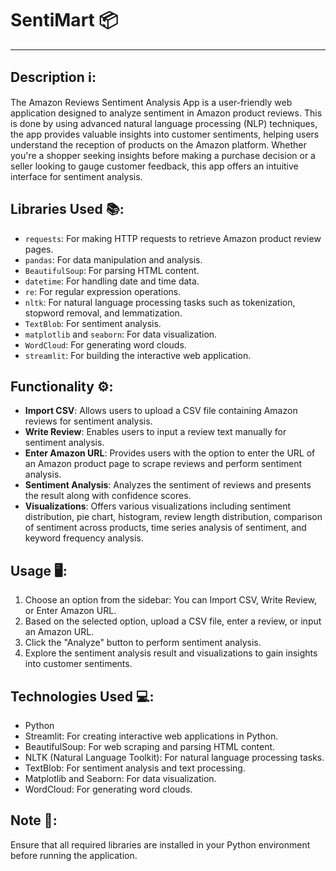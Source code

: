 # SentiMart 📦
---
## Description ℹ️:
The Amazon Reviews Sentiment Analysis App is a user-friendly web application designed to analyze sentiment in Amazon product reviews. This is done by using advanced natural language processing (NLP) techniques, the app provides valuable insights into customer sentiments, helping users understand the reception of products on the Amazon platform. Whether you're a shopper seeking insights before making a purchase decision or a seller looking to gauge customer feedback, this app offers an intuitive interface for sentiment analysis.

## Libraries Used 📚:
- `requests`: For making HTTP requests to retrieve Amazon product review pages.
- `pandas`: For data manipulation and analysis.
- `BeautifulSoup`: For parsing HTML content.
- `datetime`: For handling date and time data.
- `re`: For regular expression operations.
- `nltk`: For natural language processing tasks such as tokenization, stopword removal, and lemmatization.
- `TextBlob`: For sentiment analysis.
- `matplotlib` and `seaborn`: For data visualization.
- `WordCloud`: For generating word clouds.
- `streamlit`: For building the interactive web application.

## Functionality ⚙️:
- **Import CSV**: Allows users to upload a CSV file containing Amazon reviews for sentiment analysis.
- **Write Review**: Enables users to input a review text manually for sentiment analysis.
- **Enter Amazon URL**: Provides users with the option to enter the URL of an Amazon product page to scrape reviews and perform sentiment analysis.
- **Sentiment Analysis**: Analyzes the sentiment of reviews and presents the result along with confidence scores.
- **Visualizations**: Offers various visualizations including sentiment distribution, pie chart, histogram, review length distribution, comparison of sentiment across products, time series analysis of sentiment, and keyword frequency analysis.

## Usage 🖥️:
1. Choose an option from the sidebar: You can Import CSV, Write Review, or Enter Amazon URL.
2. Based on the selected option, upload a CSV file, enter a review, or input an Amazon URL.
3. Click the "Analyze" button to perform sentiment analysis.
4. Explore the sentiment analysis result and visualizations to gain insights into customer sentiments.

## Technologies Used 💻:
- Python
- Streamlit: For creating interactive web applications in Python.
- BeautifulSoup: For web scraping and parsing HTML content.
- NLTK (Natural Language Toolkit): For natural language processing tasks.
- TextBlob: For sentiment analysis and text processing.
- Matplotlib and Seaborn: For data visualization.
- WordCloud: For generating word clouds.

## Note 📌:
Ensure that all required libraries are installed in your Python environment before running the application.
